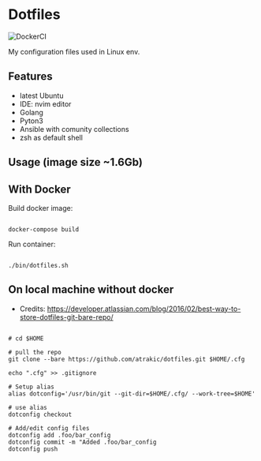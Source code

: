 # Dotfiles

![DockerCI](https://github.com/atrakic/dotfiles/workflows/DockerCI/badge.svg)

My configuration files used in Linux env.

## Features
- latest Ubuntu
- IDE: nvim editor
- Golang
- Pyton3
- Ansible with comunity collections
- zsh as default shell


## Usage (image size ~1.6Gb)

## With Docker

Build docker image:

```console

docker-compose build 

```

Run container:

```console

./bin/dotfiles.sh

```

## On local machine without docker
* Credits: https://developer.atlassian.com/blog/2016/02/best-way-to-store-dotfiles-git-bare-repo/

```console

# cd $HOME

# pull the repo
git clone --bare https://github.com/atrakic/dotfiles.git $HOME/.cfg

echo ".cfg" >> .gitignore

# Setup alias 
alias dotconfig='/usr/bin/git --git-dir=$HOME/.cfg/ --work-tree=$HOME'

# use alias
dotconfig checkout

# Add/edit config files
dotconfig add .foo/bar_config
dotconfig commit -m "Added .foo/bar_config
dotconfig push

```
